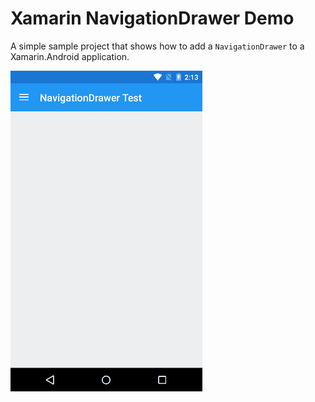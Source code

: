 # Xamarin NavigationDrawer Demo
A simple sample project that shows how to add a `NavigationDrawer` to a Xamarin.Android application.

![demo]

[demo]: https://raw.githubusercontent.com/Pumpingcode/Xamarin-NavigationDrawerDemo/master/Misc/XamarinNavigationDrawerDemo.gif "App Demo"
